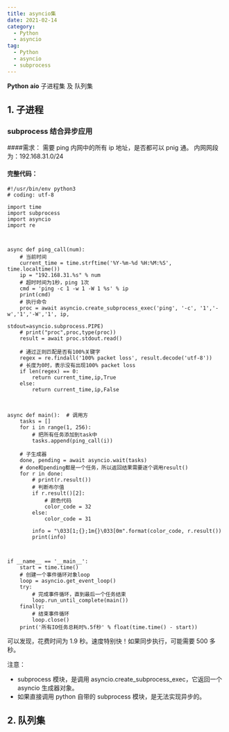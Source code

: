```yaml
---
title: asyncio集
date: 2021-02-14
category:
  - Python
  - asyncio
tag:
  - Python
  - asyncio
  - subprocess
---
```


**Python** **aio** 子进程集 及 队列集

<!--more-->

## 1. 子进程

### subprocess 结合异步应用

####需求：
需要 ping 内网中的所有 ip 地址，是否都可以 pnig 通。
内网网段为：192.168.31.0/24

#### 完整代码：

    #!/usr/bin/env python3
    # coding: utf-8
    
    import time
    import subprocess
    import asyncio
    import re



    async def ping_call(num):
        # 当前时间
        current_time = time.strftime('%Y-%m-%d %H:%M:%S', time.localtime())
        ip = "192.168.31.%s" % num
        # 超时时间为1秒，ping 1次
        cmd = 'ping -c 1 -w 1 -W 1 %s' % ip
        print(cmd)
        # 执行命令
        proc = await asyncio.create_subprocess_exec('ping', '-c', '1','-w','1','-W','1', ip,
                                                stdout=asyncio.subprocess.PIPE)
        # print("proc",proc,type(proc))
        result = await proc.stdout.read()
    
        # 通过正则匹配是否有100%关键字
        regex = re.findall('100% packet loss', result.decode('utf-8'))
        # 长度为0时，表示没有出现100% packet loss
        if len(regex) == 0:
            return current_time,ip,True
        else:
            return current_time,ip,False



    async def main():  # 调用方
        tasks = []
        for i in range(1, 256):
            # 把所有任务添加到task中
            tasks.append(ping_call(i))
    
        # 子生成器
        done, pending = await asyncio.wait(tasks)
        # done和pending都是一个任务，所以返回结果需要逐个调用result()
        for r in done:
            # print(r.result())
            # 判断布尔值
            if r.result()[2]:
                # 颜色代码
                color_code = 32
            else:
                color_code = 31
    
            info = "\033[1;{};1m{}\033[0m".format(color_code, r.result())
            print(info)



    if __name__ == '__main__':
        start = time.time()
        # 创建一个事件循环对象loop
        loop = asyncio.get_event_loop()
        try:
            # 完成事件循环，直到最后一个任务结束
            loop.run_until_complete(main())
        finally:
            # 结束事件循环
            loop.close()
        print('所有IO任务总耗时%.5f秒' % float(time.time() - start))

  
可以发现，花费时间为 1.9 秒。速度特别快！如果同步执行，可能需要 500 多秒。

注意：

- subprocess 模块，是调用 asyncio.create_subprocess_exec，它返回一个 asyncio 生成器对象。
- 如果直接调用 python 自带的 subprocess 模块，是无法实现异步的。



## 2. 队列集
